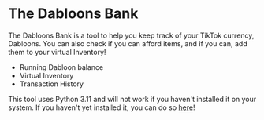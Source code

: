 # The Dabloons Bank

The Dabloons Bank is a tool to help you keep track of your TikTok currency, Dabloons.
You can also check if you can afford items, and if you can, add them to your virtual Inventory!

- Running Dabloon balance
- Virtual Inventory
- Transaction History

This tool uses Python 3.11 and will not work if you haven't installed it on your system. If you haven't yet installed it, you can do so [here](https://www.python.org/downloads)!
